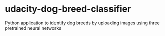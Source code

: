 # udacity-dog-breed-classifier
Python application to identify dog breeds by uploading images using three pretrained neural networks

